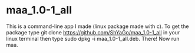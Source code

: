 # maa_1.0-1_all
This is a command-line app I made (linux package made with c). To get the package type git clone https://github.com/ShYaGo/maa_1.0-1_all in your linux terminal then type sudo dpkg -i maa_1.0-1_all.deb. There! Now run maa.
